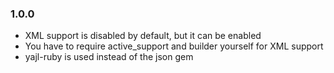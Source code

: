 ### 1.0.0

* XML support is disabled by default, but it can be enabled
* You have to require active_support and builder yourself for XML support
* yajl-ruby is used instead of the json gem

